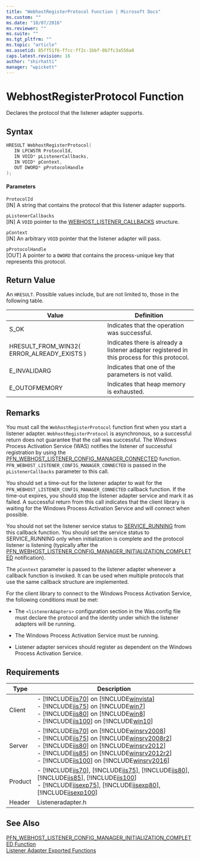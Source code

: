 ```yaml
---
title: "WebhostRegisterProtocol Function | Microsoft Docs"
ms.custom: ""
ms.date: "10/07/2016"
ms.reviewer: ""
ms.suite: ""
ms.tgt_pltfrm: ""
ms.topic: "article"
ms.assetid: 85ff51f6-ffcc-ff2c-1bbf-0b7fc3a556a8
caps.latest.revision: 16
author: "shirhatti"
manager: "wpickett"
---
```

# WebhostRegisterProtocol Function
Declares the protocol that the listener adapter supports.  
  
## Syntax  
  
```cpp  
HRESULT WebhostRegisterProtocol(  
   IN LPCWSTR ProtocolId,  
   IN VOID* pListenerCallbacks,  
   IN VOID* pContext,  
   OUT DWORD* pProtocolHandle  
);  
```  
  
#### Parameters  
 `ProtocolId`  
 [IN] A string that contains the protocol that this listener adapter supports.  
  
 `pListenerCallbacks`  
 [IN] A `VOID` pointer to the [WEBHOST_LISTENER_CALLBACKS](../../../webdevelopment-reference\native-code-api\webdev-native-api-reference/webhost-listener-callbacks-structure.md) structure.  
  
 `pContext`  
 [IN] An arbitrary `VOID` pointer that the listener adapter will pass.  
  
 `pProtocolHandle`  
 [OUT] A pointer to a `DWORD` that contains the process-unique key that represents this protocol.  
  
## Return Value  
 An `HRESULT`. Possible values include, but are not limited to, those in the following table.  
  
|Value|Definition|  
|-----------|----------------|  
|S_OK|Indicates that the operation was successful.|  
|HRESULT_FROM_WIN32( ERROR_ALREADY_EXISTS )|Indicates there is already a listener adapter registered in this process for this protocol.|  
|E_INVALIDARG|Indicates that one of the parameters is not valid.|  
|E_OUTOFMEMORY|Indicates that heap memory is exhausted.|  
  
## Remarks  
 You must call the `WebhostRegisterProtocol` function first when you start a listener adapter. `WebhostRegisterProtocol` is asynchronous, so a successful return does not guarantee that the call was successful. The Windows Process Activation Service (WAS) notifies the listener of successful registration by using the [PFN_WEBHOST_LISTENER_CONFIG_MANAGER_CONNECTED](../../../webdevelopment-reference\native-code-api\webdev-native-api-reference/pfn-webhost-listener-config-manager-connected-function.md) function. `PFN_WEBHOST_LISTENER_CONFIG_MANAGER_CONNECTED` is passed in the `pListenerCallbacks` parameter to this call.  
  
 You should set a time-out for the listener adapter to wait for the `PFN_WEBHOST_LISTENER_CONFIG_MANAGER_CONNECTED` callback function. If the time-out expires, you should stop the listener adapter service and mark it as failed. A successful return from this call indicates that the client library is waiting for the Windows Process Activation Service and will connect when possible.  
  
 You should not set the listener service status to [SERVICE_RUNNING](http://go.microsoft.com/fwlink/?LinkId=63964) from this callback function. You should set the service status to SERVICE_RUNNING only when initialization is complete and the protocol listener is listening (typically after the [PFN_WEBHOST_LISTENER_CONFIG_MANAGER_INITIALIZATION_COMPLETED](../../../webdevelopment-reference\native-code-api\webdev-native-api-reference/pfn-webhost-listener-config-manager-initialization-completed-function.md) notification).  
  
 The `pContext` parameter is passed to the listener adapter whenever a callback function is invoked. It can be used when multiple protocols that use the same callback structure are implemented.  
  
 For the client library to connect to the Windows Process Activation Service, the following conditions must be met:  
  
-   The `<listenerAdapters>` configuration section in the Was.config file must declare the protocol and the identity under which the listener adapters will be running.  
  
-   The Windows Process Activation Service must be running.  
  
-   Listener adapter services should register as dependent on the Windows Process Activation Service.  
  
## Requirements  
  
|Type|Description|  
|----------|-----------------|  
|Client|-   [!INCLUDE[iis70](../../../wmi-provider/includes/iis70-md.md)] on [!INCLUDE[winvista](../../../wmi-provider/includes/winvista-md.md)]<br />-   [!INCLUDE[iis75](../../../wmi-provider/includes/iis75-md.md)] on [!INCLUDE[win7](../../../wmi-provider/includes/win7-md.md)]<br />-   [!INCLUDE[iis80](../../../wmi-provider/includes/iis80-md.md)] on [!INCLUDE[win8](../../../wmi-provider/includes/win8-md.md)]<br />-   [!INCLUDE[iis100](../../../wmi-provider/includes/iis100-md.md)] on [!INCLUDE[win10](../../../wmi-provider/includes/win10-md.md)]|  
|Server|-   [!INCLUDE[iis70](../../../wmi-provider/includes/iis70-md.md)] on [!INCLUDE[winsrv2008](../../../wmi-provider/includes/winsrv2008-md.md)]<br />-   [!INCLUDE[iis75](../../../wmi-provider/includes/iis75-md.md)] on [!INCLUDE[winsrv2008r2](../../../wmi-provider/includes/winsrv2008r2-md.md)]<br />-   [!INCLUDE[iis80](../../../wmi-provider/includes/iis80-md.md)] on [!INCLUDE[winsrv2012](../../../wmi-provider/includes/winsrv2012-md.md)]<br />-   [!INCLUDE[iis85](../../../wmi-provider/includes/iis85-md.md)] on [!INCLUDE[winsrv2012r2](../../../wmi-provider/includes/winsrv2012r2-md.md)]<br />-   [!INCLUDE[iis100](../../../wmi-provider/includes/iis100-md.md)] on [!INCLUDE[winsrv2016](../../../wmi-provider/includes/winsrv2016-md.md)]|  
|Product|-   [!INCLUDE[iis70](../../../wmi-provider/includes/iis70-md.md)], [!INCLUDE[iis75](../../../wmi-provider/includes/iis75-md.md)], [!INCLUDE[iis80](../../../wmi-provider/includes/iis80-md.md)], [!INCLUDE[iis85](../../../wmi-provider/includes/iis85-md.md)], [!INCLUDE[iis100](../../../wmi-provider/includes/iis100-md.md)]<br />-   [!INCLUDE[iisexp75](../../../webdevelopment-reference\native-code-api\webdev-native-api-reference/includes/iisexp75-md.md)], [!INCLUDE[iisexp80](../../../webdevelopment-reference\native-code-api\webdev-native-api-reference/includes/iisexp80-md.md)], [!INCLUDE[iisexp100](../../../webdevelopment-reference\native-code-api\webdev-native-api-reference/includes/iisexp100-md.md)]|  
|Header|Listeneradapter.h|  
  
## See Also  
 [PFN_WEBHOST_LISTENER_CONFIG_MANAGER_INITIALIZATION_COMPLETED Function](../../../webdevelopment-reference\native-code-api\webdev-native-api-reference/pfn-webhost-listener-config-manager-initialization-completed-function.md)   
 [Listener Adapter Exported Functions](../../../webdevelopment-reference\native-code-api\webdev-native-api-reference/listener-adapter-exported-functions.md)